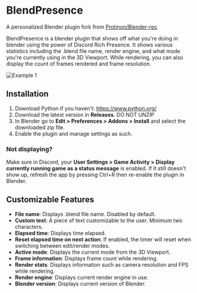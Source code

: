 # BlendPresence
A personalized Blender plugin fork from [Protinon/Blender-rpc](https://github.com/Protinon/Blender-rpc)

BlendPresence is a blender plugin that shows off what you're doing in blender using the power of Discord Rich Presence. It shows various statistics including the .blend file name, render engine, and what mode you're currently using in the 3D Viewport. While rendering, you can also display the count of frames rendered and frame resolution.

![Example 1](https://i.imgur.com/7iU1VcC_d.png?maxwidth=437)

## Installation
1. Download Python if you haven't: https://www.python.org/
2. Download the latest version in **Releases**. DO NOT UNZIP
3. In Blender go to **Edit > Preferences > Addons > Install** and select the downloaded zip file.
4. Enable the plugin and manage settings as such.

### Not displaying?
Make sure in Discord, your **User Settings > Game Activity > Display currently running game as a status message** is enabled. If it still doesn't show up, refresh the app by pressing Ctrl+R then re-enable the plugin in Blender.

## Customizable Features
- **File name**: Displays .blend file name. Disabled by default.
- **Custom text**: A piece of text customizable to the user. Minimum two characters.
- **Elapsed time**: Displays time elapsed.
- **Reset elapsed time on next action**: If enabled, the timer will reset when switching between edit/render modes.
- **Active mode**: Displays the current mode from the 3D Viewport.
- **Frame information**: Displays frame count while rendering.
- **Render stats**: Displays information such as camera resolution and FPS while rendering.
- **Render engine**: Displays current render engine in use.
- **Blender version**: Displays current version of Blender.

